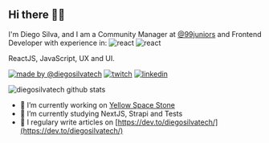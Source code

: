 ## Hi there 🧔🏾

I'm Diego Silva, and I am a Community Manager at [@99juniors](https://github.com/99juniors) and Frontend Developer with experience in:
![react](https://img.shields.io/badge/react%20-%2320232a.svg?&style=for-the-badge&logo=react&logoColor=%23ED145B) ![react](https://img.shields.io/badge/react%20-%2320232a.svg?&style=for-the-badge&logo=react&logoColor=%23ED145B)

ReactJS, JavaScript, UX and UI.

[![made by @diegosilvatech](https://img.shields.io/badge/made%20by-Diego%20Silva-ED145B?style=for-the-badge)](https://linktr.ee/diegosilvatech)
[![twitch](https://img.shields.io/badge/twitch-@diegosilvatech-6441a5?style=for-the-badge&logo=twitch)](https://www.twitch.tv/diegosilvatech)
[![linkedin](https://img.shields.io/badge/linkedin-@diegosilvatech-0e76a8?style=for-the-badge&logo=linkedin)](https://linkedin.com/in/diegosilvatech)

![diegosilvatech github stats](https://github-readme-stats.vercel.app/api?username=diegosilvatech&count_private=true&hide=issues,contribs&show_icons=true&title_color=ED145B&icon_color=ED145B&text_color=FFFFFF&bg_color=171717)

- 🔭 I’m currently working on [Yellow Space Stone](https://www.linkedin.com/company/yellowspacestone/)
- 🌱 I’m currently studying NextJS, Strapi and Tests
- 📝 I regulary write articles on [https://dev.to/diegosilvatech/](https://dev.to/diegosilvatech/)
